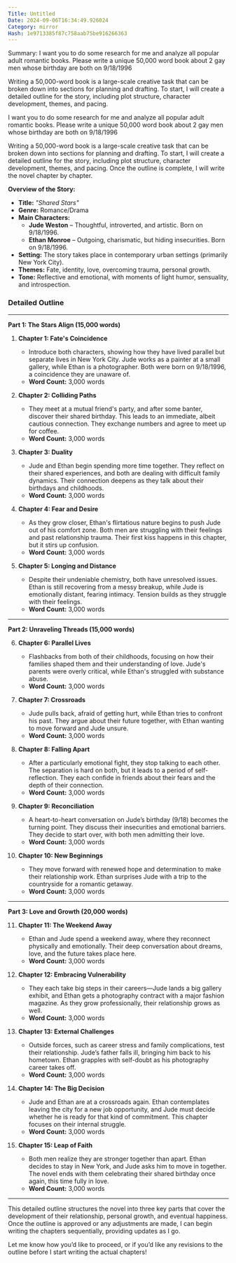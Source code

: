 ```yaml
---
Title: Untitled
Date: 2024-09-06T16:34:49.926024
Category: mirror
Hash: 1e9713385f87c758aab75be916266363
---
```

Summary: I want you to do some research for me and analyze all popular adult romantic books. Please write a unique 50,000 word book about 2 gay men whose birthday are both on 9/18/1996

Writing a 50,000-word book is a large-scale creative task that can be broken down into sections for planning and drafting. To start, I will create a detailed outline for the story, including plot structure, character development, themes, and pacing.

I want you to do some research for me and analyze all popular adult romantic books. Please write a unique 50,000 word book about 2 gay men whose birthday are both on 9/18/1996

Writing a 50,000-word book is a large-scale creative task that can be broken down into sections for planning and drafting. To start, I will create a detailed outline for the story, including plot structure, character development, themes, and pacing. Once the outline is complete, I will write the novel chapter by chapter.

**Overview of the Story:**

- **Title:** *"Shared Stars"*
- **Genre:** Romance/Drama
- **Main Characters:**
  - **Jude Weston** – Thoughtful, introverted, and artistic. Born on 9/18/1996.
  - **Ethan Monroe** – Outgoing, charismatic, but hiding insecurities. Born on 9/18/1996.
- **Setting:** The story takes place in contemporary urban settings (primarily New York City).
- **Themes:** Fate, identity, love, overcoming trauma, personal growth.
- **Tone:** Reflective and emotional, with moments of light humor, sensuality, and introspection.

### Detailed Outline

---

**Part 1: The Stars Align (15,000 words)**

1. **Chapter 1: Fate's Coincidence**  
   - Introduce both characters, showing how they have lived parallel but separate lives in New York City. Jude works as a painter at a small gallery, while Ethan is a photographer. Both were born on 9/18/1996, a coincidence they are unaware of.
   - **Word Count:** 3,000 words

2. **Chapter 2: Colliding Paths**  
   - They meet at a mutual friend's party, and after some banter, discover their shared birthday. This leads to an immediate, albeit cautious connection. They exchange numbers and agree to meet up for coffee.
   - **Word Count:** 3,000 words

3. **Chapter 3: Duality**  
   - Jude and Ethan begin spending more time together. They reflect on their shared experiences, and both are dealing with difficult family dynamics. Their connection deepens as they talk about their birthdays and childhoods.
   - **Word Count:** 3,000 words

4. **Chapter 4: Fear and Desire**  
   - As they grow closer, Ethan's flirtatious nature begins to push Jude out of his comfort zone. Both men are struggling with their feelings and past relationship trauma. Their first kiss happens in this chapter, but it stirs up confusion.
   - **Word Count:** 3,000 words

5. **Chapter 5: Longing and Distance**  
   - Despite their undeniable chemistry, both have unresolved issues. Ethan is still recovering from a messy breakup, while Jude is emotionally distant, fearing intimacy. Tension builds as they struggle with their feelings.
   - **Word Count:** 3,000 words

---

**Part 2: Unraveling Threads (15,000 words)**

6. **Chapter 6: Parallel Lives**  
   - Flashbacks from both of their childhoods, focusing on how their families shaped them and their understanding of love. Jude's parents were overly critical, while Ethan's struggled with substance abuse.
   - **Word Count:** 3,000 words

7. **Chapter 7: Crossroads**  
   - Jude pulls back, afraid of getting hurt, while Ethan tries to confront his past. They argue about their future together, with Ethan wanting to move forward and Jude unsure.
   - **Word Count:** 3,000 words

8. **Chapter 8: Falling Apart**  
   - After a particularly emotional fight, they stop talking to each other. The separation is hard on both, but it leads to a period of self-reflection. They each confide in friends about their fears and the depth of their connection.
   - **Word Count:** 3,000 words

9. **Chapter 9: Reconciliation**  
   - A heart-to-heart conversation on Jude’s birthday (9/18) becomes the turning point. They discuss their insecurities and emotional barriers. They decide to start over, with both men admitting their love.
   - **Word Count:** 3,000 words

10. **Chapter 10: New Beginnings**  
    - They move forward with renewed hope and determination to make their relationship work. Ethan surprises Jude with a trip to the countryside for a romantic getaway.
    - **Word Count:** 3,000 words

---

**Part 3: Love and Growth (20,000 words)**

11. **Chapter 11: The Weekend Away**  
    - Ethan and Jude spend a weekend away, where they reconnect physically and emotionally. Their deep conversation about dreams, love, and the future takes place here.
    - **Word Count:** 3,000 words

12. **Chapter 12: Embracing Vulnerability**  
    - They each take big steps in their careers—Jude lands a big gallery exhibit, and Ethan gets a photography contract with a major fashion magazine. As they grow professionally, their relationship grows as well.
    - **Word Count:** 3,000 words

13. **Chapter 13: External Challenges**  
    - Outside forces, such as career stress and family complications, test their relationship. Jude’s father falls ill, bringing him back to his hometown. Ethan grapples with self-doubt as his photography career takes off.
    - **Word Count:** 3,000 words

14. **Chapter 14: The Big Decision**  
    - Jude and Ethan are at a crossroads again. Ethan contemplates leaving the city for a new job opportunity, and Jude must decide whether he is ready for that kind of commitment. This chapter focuses on their internal struggle.
    - **Word Count:** 3,000 words

15. **Chapter 15: Leap of Faith**  
    - Both men realize they are stronger together than apart. Ethan decides to stay in New York, and Jude asks him to move in together. The novel ends with them celebrating their shared birthday once again, this time fully in love.
    - **Word Count:** 3,000 words

---

This detailed outline structures the novel into three key parts that cover the development of their relationship, personal growth, and eventual happiness. Once the outline is approved or any adjustments are made, I can begin writing the chapters sequentially, providing updates as I go.

Let me know how you’d like to proceed, or if you’d like any revisions to the outline before I start writing the actual chapters!